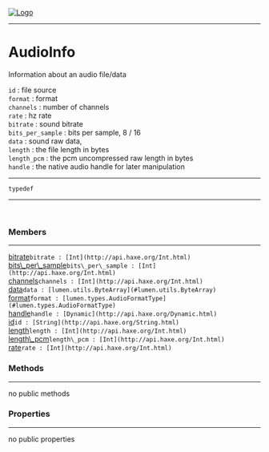 
[![Logo](../../../images/logo.png)](../../../api/index.html)

---



<h1>AudioInfo</h1>

Information about an audio file/data

`id` : file source   
`format` : format   
`channels` : number of channels   
`rate` : hz rate    
`bitrate` : sound bitrate   
`bits_per_sample` : bits per sample, 8 / 16   
`data` : sound raw data,   
`length` : the file length in bytes   
`length_pcm` : the pcm uncompressed raw length in bytes   
`handle` : the native audio handle for later manipulation

---

`typedef`
<span class="meta">

</span>


---

&nbsp;
&nbsp;

<h3>Members</h3> <hr/><span class="member apipage">
            <a name="bitrate"><a class="lift" href="#bitrate">bitrate</a></a><code class="signature apipage">bitrate : [Int](http://api.haxe.org/Int.html)</code><br/></span>
        <span class="small_desc_flat"></span><span class="member apipage">
            <a name="bits_per_sample"><a class="lift" href="#bits_per_sample">bits\_per\_sample</a></a><code class="signature apipage">bits\_per\_sample : [Int](http://api.haxe.org/Int.html)</code><br/></span>
        <span class="small_desc_flat"></span><span class="member apipage">
            <a name="channels"><a class="lift" href="#channels">channels</a></a><code class="signature apipage">channels : [Int](http://api.haxe.org/Int.html)</code><br/></span>
        <span class="small_desc_flat"></span><span class="member apipage">
            <a name="data"><a class="lift" href="#data">data</a></a><code class="signature apipage">data : [lumen.utils.ByteArray](#lumen.utils.ByteArray)</code><br/></span>
        <span class="small_desc_flat"></span><span class="member apipage">
            <a name="format"><a class="lift" href="#format">format</a></a><code class="signature apipage">format : [lumen.types.AudioFormatType](#lumen.types.AudioFormatType)</code><br/></span>
        <span class="small_desc_flat"></span><span class="member apipage">
            <a name="handle"><a class="lift" href="#handle">handle</a></a><code class="signature apipage">handle : [Dynamic](http://api.haxe.org/Dynamic.html)</code><br/></span>
        <span class="small_desc_flat"></span><span class="member apipage">
            <a name="id"><a class="lift" href="#id">id</a></a><code class="signature apipage">id : [String](http://api.haxe.org/String.html)</code><br/></span>
        <span class="small_desc_flat"></span><span class="member apipage">
            <a name="length"><a class="lift" href="#length">length</a></a><code class="signature apipage">length : [Int](http://api.haxe.org/Int.html)</code><br/></span>
        <span class="small_desc_flat"></span><span class="member apipage">
            <a name="length_pcm"><a class="lift" href="#length_pcm">length\_pcm</a></a><code class="signature apipage">length\_pcm : [Int](http://api.haxe.org/Int.html)</code><br/></span>
        <span class="small_desc_flat"></span><span class="member apipage">
            <a name="rate"><a class="lift" href="#rate">rate</a></a><code class="signature apipage">rate : [Int](http://api.haxe.org/Int.html)</code><br/></span>
        <span class="small_desc_flat"></span>

<h3>Methods</h3> <hr/>no public methods

<h3>Properties</h3> <hr/>no public properties

&nbsp;
&nbsp;
&nbsp;